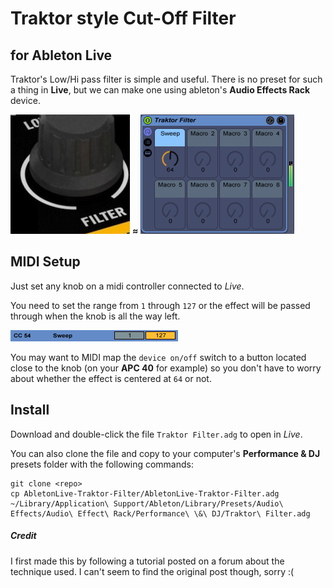 # Traktor style Cut-Off Filter
## for Ableton Live



Traktor's Low/Hi pass filter is simple and useful. There is no preset for such a thing in **Live**, but we can make one using ableton's **Audio Effects Rack** device.

![S4 filter](support/S4-filter.png) **≈** ![Traktor Filter view](support/TraktorFilter-view.png)

## MIDI Setup
Just set any knob on a midi controller connected to *Live*.

You need to set the range from `1` through `127` or the effect will be passed through when the knob is all the way left.

![MIDI Setup](support/midi-setup.png)

You may want to MIDI map the `device on/off` switch to a button located close to the knob (on your **APC 40** for example) so you don't have to worry about whether the effect is centered at `64` or not.

## Install

Download and double-click the file `Traktor Filter.adg` to open in *Live*.

You can also clone the file and copy to your computer's **Performance & DJ** presets folder with the following commands:

	git clone <repo>
	cp AbletonLive-Traktor-Filter/AbletonLive-Traktor-Filter.adg ~/Library/Application\ Support/Ableton/Library/Presets/Audio\ Effects/Audio\ Effect\ Rack/Performance\ \&\ DJ/Traktor\ Filter.adg

##### Credit

I first made this by following a tutorial posted on a forum about the technique used. I can't seem to find the original post though, sorry :(